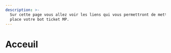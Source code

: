 ```yaml
---
description: >-
  Sur cette page vous allez voir les liens qui vous permettront de mettre en
  place votre bot ticket MP.
---
```


# Acceuil

